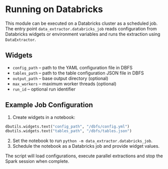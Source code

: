 # Running on Databricks

This module can be executed on a Databricks cluster as a scheduled job.
The entry point `data_extractor.databricks_job` reads configuration from
Databricks widgets or environment variables and runs the extraction using
`DataExtractor`.

## Widgets
- `config_path`  – path to the YAML configuration file in DBFS
- `tables_path`  – path to the table configuration JSON file in DBFS
- `output_path`  – base output directory (optional)
- `max_workers`  – maximum worker threads (optional)
- `run_id`       – optional run identifier

## Example Job Configuration
1. Create widgets in a notebook:
```python
dbutils.widgets.text("config_path", "/dbfs/config.yml")
dbutils.widgets.text("tables_path", "/dbfs/tables.json")
```
2. Set the notebook to run `python -m data_extractor.databricks_job`.
3. Schedule the notebook as a Databricks job and provide widget values.

The script will load configurations, execute parallel extractions and stop the
Spark session when complete.
